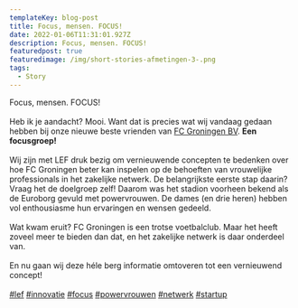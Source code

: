```yaml
---
templateKey: blog-post
title: Focus, mensen. FOCUS!
date: 2022-01-06T11:31:01.927Z
description: Focus, mensen. FOCUS!
featuredpost: true
featuredimage: /img/short-stories-afmetingen-3-.png
tags:
  - Story
---
```

Focus, mensen. FOCUS!\
\
Heb ik je aandacht? Mooi. Want dat is precies wat wij vandaag gedaan hebben bij onze nieuwe beste vrienden van [FC Groningen BV](https://www.linkedin.com/company/fc-groningen-bv/). **Een focusgroep!**\
\
Wij zijn met LEF druk bezig om vernieuwende concepten te bedenken over hoe FC Groningen beter kan inspelen op de behoeften van vrouwelijke professionals in het zakelijke netwerk. De belangrijkste eerste stap daarin? Vraag het de doelgroep zelf! Daarom was het stadion voorheen bekend als de Euroborg gevuld met powervrouwen. De dames (en drie heren) hebben vol enthousiasme hun ervaringen en wensen gedeeld.\
\
Wat kwam eruit? FC Groningen is een trotse voetbalclub. Maar het heeft zoveel meer te bieden dan dat, en het zakelijke netwerk is daar onderdeel van.\
\
En nu gaan wij deze héle berg informatie omtoveren tot een vernieuwend concept!\
\
[\#lef](https://www.linkedin.com/feed/hashtag/?keywords=lef&highlightedUpdateUrns=urn%3Ali%3Aactivity%3A6876916993035964416) [\#innovatie](https://www.linkedin.com/feed/hashtag/?keywords=innovatie&highlightedUpdateUrns=urn%3Ali%3Aactivity%3A6876916993035964416) [\#focus](https://www.linkedin.com/feed/hashtag/?keywords=focus&highlightedUpdateUrns=urn%3Ali%3Aactivity%3A6876916993035964416) [\#powervrouwen](https://www.linkedin.com/feed/hashtag/?keywords=powervrouwen&highlightedUpdateUrns=urn%3Ali%3Aactivity%3A6876916993035964416) [\#netwerk](https://www.linkedin.com/feed/hashtag/?keywords=netwerk&highlightedUpdateUrns=urn%3Ali%3Aactivity%3A6876916993035964416) [\#startup](https://www.linkedin.com/feed/hashtag/?keywords=startup&highlightedUpdateUrns=urn%3Ali%3Aactivity%3A6876916993035964416)
